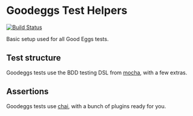 # Goodeggs Test Helpers

[![Build Status](https://travis-ci.org/goodeggs/goodeggs-test-helpers.svg?branch=master)](https://travis-ci.org/goodeggs/goodeggs-test-helpers)

Basic setup used for all Good Eggs tests.

## Test structure

Goodeggs tests use the BDD testing DSL from [mocha](https://mochajs.org/), with a few extras.

## Assertions

Goodeggs tests use [chai](http://chaijs.com/), with a bunch of plugins ready for you.
